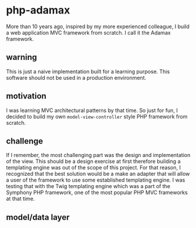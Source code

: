 # php-adamax

More than 10 years ago, inspired by my more experienced colleague, I build a web application MVC framework from scratch. I call it the Adamax framework.

## warning

This is just a naive implementation built for a learning purpose. This software should not be used in a production environment.

## motivation

I was learning MVC architectural patterns by that time. So just for fun, I decided to build my own `model-view-controller` style PHP framework from scratch.

## challenge

If I remember, the most challenging part was the design and implementation of the view. 
This should be a design exercise at first therefore building a templating engine was out of the scope of this project. 
For that reason, I recognized that the best solution would be a make an adapter that will allow a user of the framework to use some established templating engine.
I was testing that with the Twig templating engine which was a part of the Symphony PHP framework, one of the most popular PHP MVC frameworks at that time.

## model/data layer

